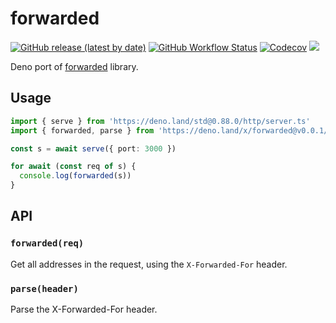 # forwarded

[![GitHub release (latest by date)][releases]][releases-page] [![GitHub Workflow Status][gh-actions-img]][github-actions]
[![Codecov][codecov-badge]][codecov] [![][docs-badge]][docs]

Deno port of [forwarded](https://github.com/jshttp/forwarded/) library.

## Usage

```ts
import { serve } from 'https://deno.land/std@0.88.0/http/server.ts'
import { forwarded, parse } from 'https://deno.land/x/forwarded@v0.0.1/mod.ts'

const s = await serve({ port: 3000 })

for await (const req of s) {
  console.log(forwarded(s))
}
```

## API

### `forwarded(req)`

Get all addresses in the request, using the `X-Forwarded-For` header.

### `parse(header)`

Parse the X-Forwarded-For header.

[license]: https://github.com/deno-libs/forwarded/blob/master/LICENSE
[releases]: https://img.shields.io/github/v/release/deno-libs/forwarded?style=flat-square
[docs-badge]: https://img.shields.io/github/v/release/deno-libs/forwarded?color=yellow&label=Documentation&logo=deno&style=flat-square
[docs]: https://doc.deno.land/https/deno.land/x/forwarded/mod.ts
[releases-page]: https://github.com/deno-libs/forwarded/releases
[gh-actions-img]: https://img.shields.io/github/workflow/status/deno-libs/wizard/CI?style=flat-square
[codecov]: https://codecov.io/gh/deno-libs/wizard
[github-actions]: https://github.com/deno-libs/wizard/actions
[codecov-badge]: https://img.shields.io/codecov/c/gh/deno-libs/wizard?style=flat-square
